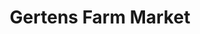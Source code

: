 ---
title: "Gertens Farm Market"
url: /inver-grove-heights/gertens-farm-market/
shop: greengrocer
---